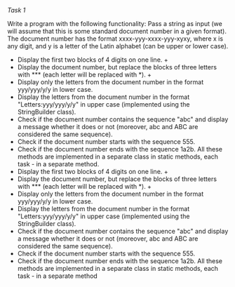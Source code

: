 

*Task 1*

Write a program with the following functionality:
Pass a string as input (we will assume that this is some standard document number in a given format).
The document number has the format xxxx-yyy-xxxx-yyy-xyxy, where x is any digit, and y is a letter of the Latin alphabet (can be upper or lower case).
- Display the first two blocks of 4 digits on one line. +
- Display the document number, but replace the blocks of three letters with *** (each letter will be replaced with *). +
 - Display only the letters from the document number in the format yyy/yyy/y/y in lower case.
- Display the letters from the document number in the format "Letters:yyy/yyy/y/y" in upper case (implemented using the StringBuilder class).
- Check if the document number contains the sequence "abc" and display a message whether it does or not (moreover, abc and ABC are considered the same sequence).
- Check if the document number starts with the sequence 555.
- Check if the document number ends with the sequence 1a2b.
All these methods are implemented in a separate class in static methods, each task - in a separate method.
- Display the first two blocks of 4 digits on one line. +
- Display the document number, but replace the blocks of three letters with *** (each letter will be replaced with *). +
- Display only the letters from the document number in the format yyy/yyy/y/y in lower case.
- Display the letters from the document number in the format "Letters:yyy/yyy/y/y" in upper case (implemented using the StringBuilder class).
- Check if the document number contains the sequence "abc" and display a message whether it does or not (moreover, abc and ABC are considered the same sequence).
- Check if the document number starts with the sequence 555.
 - Check if the document number ends with the sequence 1a2b.
 All these methods are implemented in a separate class in static methods, each task - in a separate method

